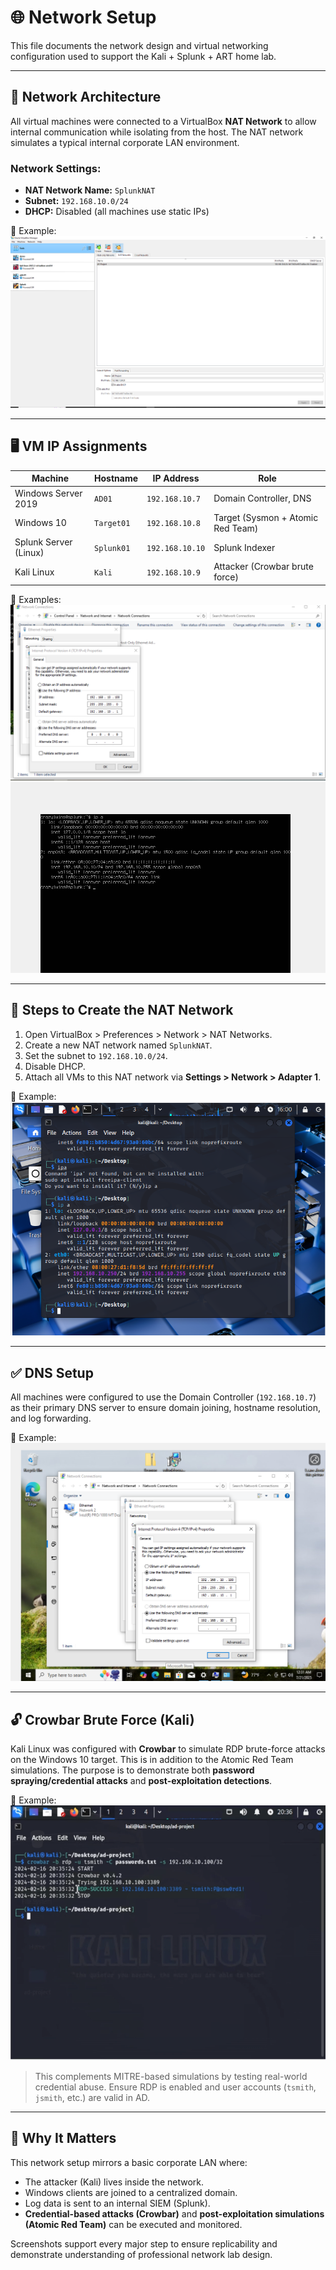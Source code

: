 # 🌐 Network Setup

This file documents the network design and virtual networking configuration used to support the Kali + Splunk + ART home lab.

---

## 🧱 Network Architecture

All virtual machines were connected to a VirtualBox **NAT Network** to allow internal communication while isolating from the host. The NAT network simulates a typical internal corporate LAN environment.

### Network Settings:
- **NAT Network Name:** `SplunkNAT`
- **Subnet:** `192.168.10.0/24`
- **DHCP:** Disabled (all machines use static IPs)

📸 Example:  
![Creating NAT network](../screenshots/creating%20nat%20network%20to%20our%20ip,%20than%20putting%20all%20the%20vms%20on%20it%20is%20the%20splunk%20ss.PNG)

---

## 🖥️ VM IP Assignments

| Machine               | Hostname     | IP Address       | Role                              |
|-----------------------|--------------|------------------|-----------------------------------|
| Windows Server 2019   | `AD01`       | `192.168.10.7`   | Domain Controller, DNS            |
| Windows 10            | `Target01`   | `192.168.10.8`   | Target (Sysmon + Atomic Red Team) |
| Splunk Server (Linux) | `Splunk01`   | `192.168.10.10`  | Splunk Indexer                    |
| Kali Linux            | `Kali`       | `192.168.10.9`   | Attacker (Crowbar brute force)    |

📸 Examples:  
![Set static IP on target](../screenshots/changing%20the%20target%20machine%20to%20static%20ip.PNG)  
![Set static IP on Splunk](../screenshots/static%20ip%20set%20on%20splunk.PNG)

---

## 🔁 Steps to Create the NAT Network

1. Open VirtualBox > Preferences > Network > NAT Networks.
2. Create a new NAT network named `SplunkNAT`.
3. Set the subnet to `192.168.10.0/24`.
4. Disable DHCP.
5. Attach all VMs to this NAT network via **Settings > Network > Adapter 1**.

📸 Example:  
![See connection works](../screenshots/see%20connection%20works.PNG)

---

## ✅ DNS Setup

All machines were configured to use the Domain Controller (`192.168.10.7`) as their primary DNS server to ensure domain joining, hostname resolution, and log forwarding.

📸 Example:  
![Fixing DNS](../screenshots/fixing%20error%20by%20instead%20of%20pointing%20to%20google%20dns%20to%20now%20point%20to%20domain%20controoler.PNG)

---

## 🔓 Crowbar Brute Force (Kali)

Kali Linux was configured with **Crowbar** to simulate RDP brute-force attacks on the Windows 10 target. This is in addition to the Atomic Red Team simulations. The purpose is to demonstrate both **password spraying/credential attacks** and **post-exploitation detections**.

📸 Example:  
![Crowbar attack](../screenshots/crowbar.PNG)

> This complements MITRE-based simulations by testing real-world credential abuse. Ensure RDP is enabled and user accounts (`tsmith`, `jsmith`, etc.) are valid in AD.

---

## 🧠 Why It Matters

This network setup mirrors a basic corporate LAN where:
- The attacker (Kali) lives inside the network.
- Windows clients are joined to a centralized domain.
- Log data is sent to an internal SIEM (Splunk).
- **Credential-based attacks (Crowbar)** and **post-exploitation simulations (Atomic Red Team)** can be executed and monitored.

Screenshots support every major step to ensure replicability and demonstrate understanding of professional network lab design.
